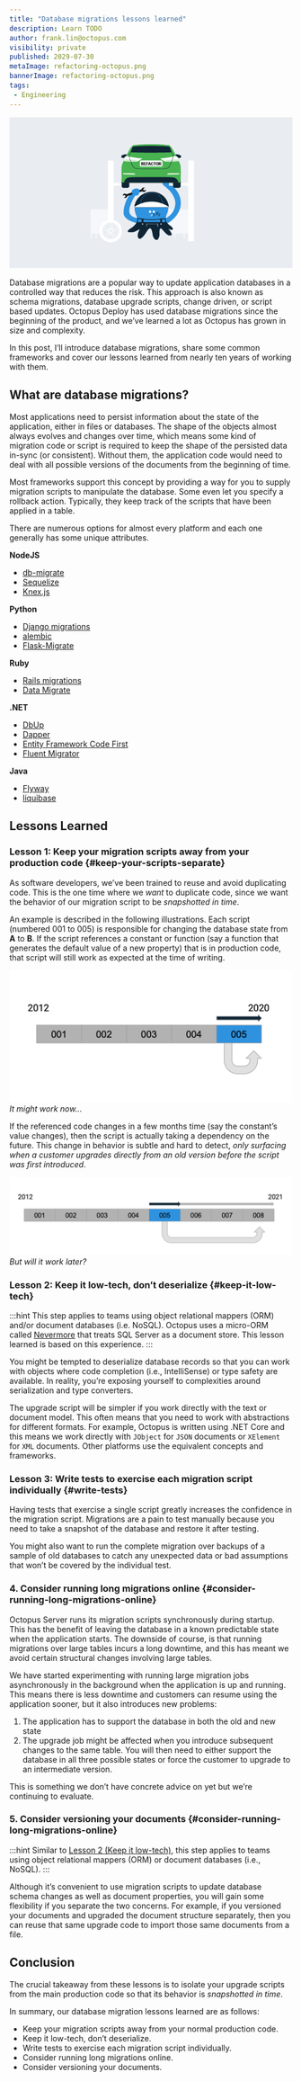 ```yaml
---
title: "Database migrations lessons learned"
description: Learn TODO
author: frank.lin@octopus.com
visibility: private
published: 2029-07-30
metaImage: refactoring-octopus.png
bannerImage: refactoring-octopus.png
tags:
 - Engineering
---
```



![Database migrations lessons learned](refactoring-octopus.png)

Database migrations are a popular way to update application databases in a controlled way that reduces the risk. This approach is also known as schema migrations, database upgrade scripts, change driven, or script based updates. Octopus Deploy has used database migrations since the beginning of the product, and we’ve learned a lot as Octopus has grown in size and complexity. 

In this post, I’ll introduce database migrations, share some common frameworks and cover our lessons learned from nearly ten years of working with them. 

## What are database migrations?

Most applications need to persist information about the state of the application, either in files or databases. The shape of the objects almost always evolves and changes over time, which means some kind of migration code or script is required to keep the shape of the persisted data in-sync (or consistent). Without them, the application code would need to deal with all possible versions of the documents from the beginning of time.

Most frameworks support this concept by providing a way for you to supply migration scripts to manipulate the database. Some even let you specify a rollback action. Typically, they keep track of the scripts that have been applied in a table.

There are numerous options for almost every platform and each one generally has some unique attributes.

**NodeJS**

* [db-migrate](https://github.com/db-migrate/node-db-migrate)
* [Sequelize](https://sequelize.org/)
* [Knex.js](http://knexjs.org/)

**Python**

* [Django migrations](https://docs.djangoproject.com/en/3.1/topics/migrations/)
* [alembic](https://github.com/sqlalchemy/alembic)
* [Flask-Migrate](https://flask-migrate.readthedocs.io/en/latest/#)

**Ruby**

* [Rails migrations](https://guides.rubyonrails.org/v3.2/migrations.html)
* [Data Migrate](https://github.com/ilyakatz/data-migrate)

**.NET**

* [DbUp](https://github.com/dbup/dbup)
* [Dapper](https://github.com/StackExchange/Dapper)
* [Entity Framework Code First](https://docs.microsoft.com/en-us/ef/core/managing-schemas/migrations/?tabs=dotnet-core-cli)
* [Fluent Migrator](https://github.com/fluentmigrator/fluentmigrator)

**Java**

* [Flyway](https://flywaydb.org/)
* [liquibase](https://www.liquibase.org/)

## Lessons Learned

### Lesson 1: Keep your migration scripts away from your production code {#keep-your-scripts-separate}

As software developers, we’ve been trained to reuse and avoid duplicating code. This is the one time where we _want_ to duplicate code, since we want the behavior of our migration script to be _snapshotted in time_.

An example is described in the following illustrations. Each script (numbered 001 to 005) is responsible for changing the database state from **A** to **B**. If the script references a constant or function (say a function that generates the default value of a new property) that is in production code, that script will still work as expected at the time of writing.

![It might work now...](upgrade-script-now.png "width=500")
_It might work now..._

If the referenced code changes in a few months time (say the constant’s value changes), then the script is actually taking a dependency on the future. This change in behavior is subtle and hard to detect, _only surfacing when a customer upgrades directly from an old version before the script was first introduced_.

![But will it work later?](upgrade-script-later.png "width=500")
_But will it work later?_

### Lesson 2: Keep it low-tech, don’t deserialize {#keep-it-low-tech}

:::hint
This step applies to teams using object relational mappers (ORM) and/or document databases (i.e. NoSQL). Octopus uses a micro-ORM called [Nevermore](https://github.com/OctopusDeploy/Nevermore) that treats SQL Server as a document store. This lesson learned is based on this experience.
:::

You might be tempted to deserialize database records so that you can work with objects where code completion (i.e., IntelliSense) or type safety are available. In reality, you’re exposing yourself to complexities around serialization and type converters.

The upgrade script will be simpler if you work directly with the text or document model. This often means that you need to work with abstractions for different formats. For example, Octopus is written using .NET Core and this means we work directly with `JObject` for `JSON` documents or `XElement` for `XML` documents. Other platforms use the equivalent concepts and frameworks.

### Lesson 3: Write tests to exercise each migration script individually {#write-tests}

Having tests that exercise a single script greatly increases the confidence in the migration script. Migrations are a pain to test manually because you need to take a snapshot of the database and restore it after testing.

You might also want to run the complete migration over backups of a sample of old databases to catch any unexpected data or bad assumptions that won’t be covered by the individual test.

### 4. Consider running long migrations online {#consider-running-long-migrations-online}

Octopus Server runs its migration scripts synchronously during startup. This has the benefit of leaving the database in a known predictable state when the application starts. The downside of course, is that running migrations over large tables incurs a long downtime, and this has meant we avoid certain structural changes involving large tables.

We have started experimenting with running large migration jobs asynchronously in the background when the application is up and running. This means there is less downtime and customers can resume using the application sooner, but it also introduces new problems:

1. The application has to support the database in both the old and new state 
2. The upgrade job might be affected when you introduce subsequent changes to the same table. You will then need to either support the database in all three possible states or force the customer to upgrade to an intermediate version.

This is something we don’t have concrete advice on yet but we’re continuing to evaluate.

### 5. Consider versioning your documents {#consider-running-long-migrations-online}

:::hint
Similar to [Lesson 2 (Keep it low-tech)](/blog/2020-09/database-migrations-lessons-learned/index.md#keep-it-low-tech), this step applies to teams using object relational mappers (ORM) or document databases (i.e., NoSQL).
:::

Although it’s convenient to use migration scripts to update database schema changes as well as document properties, you will gain some flexibility if you separate the two concerns. For example, if you versioned your documents and upgraded the document structure separately, then you can reuse that same upgrade code to import those same documents from a file.

## Conclusion

The crucial takeaway from these lessons is to isolate your upgrade scripts from the main production code so that its behavior is _snapshotted in time_.

In summary, our database migration lessons learned are as follows:
* Keep your migration scripts away from your normal production code.
* Keep it low-tech, don’t deserialize.
* Write tests to exercise each migration script individually.
* Consider running long migrations online.
* Consider versioning your documents.